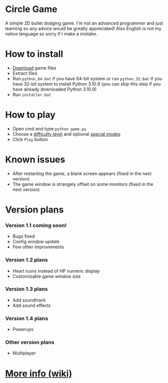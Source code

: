 # Circle Game
A simple 2D bullet dodging game. I'm not an advanced programmer and just learning so any advice would be greatly appreciated! Also English is not my native language so sorry if I make a mistake.

# How to install
- [Download](https://github.com/vDeresh/Circle_Game/archive/refs/heads/v1.0.zip) game files
- Extract files
- Run `python_64.bat` if you have 64-bit system or run `python_32.bat` if you have 32-bit system to install Python 3.10.9 (you can skip this step if you have already downloaded Python 3.10.9)
- Run `installer.bat`

# How to play
- Open cmd and type `python game.py`
- Choose a [difficulty level](https://github.com/vDeresh/Circle_Game/wiki/Home/_edit#difficulty-levels) and optional [special modes](https://github.com/vDeresh/Circle_Game/wiki#special-modes)
- Click `Play` button

# Known issues
- After restarting the game, a blank screen appears (fixed in the next version)
- The game window is strangely offset on some monitors (fixed in the next version)

# Version plans

### Version 1.1 coming soon!
- Bugs fixed
- Config window update
- Few other improvements

### Version 1.2 plans
- Heart icons instead of HP numeric display
- Customizable game window size

### Version 1.3 plans
- Add soundtrack
- Add sound effects

### Version 1.4 plans
- Powerups

### Other version plans
- Multiplayer

# [More info (wiki)](https://github.com/vDeresh/Circle_Game/wiki)
